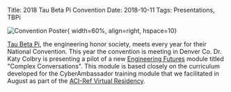 Title: 2018 Tau Beta Pi Convention
Date: 2018-10-11
Tags: Presentations, TBPi

![Convention Poster](https://www.tbp.org/Images/Conventions/2018/ConvLogo18.png){ width=60%, align=right, hspace=10}

[Tau Beta Pi](//www.tbp.org/Images/Logos/NewLogo.jpg), the engineering honor society, meets every year for their National Convention.  This year the convention is meeting in Denver Co.  Dr. Katy Colbry is presenting a pilot of a new [Engineering Futures](https://www.tbp.org/memb/ef.cfm) module titled "Complex Conversations". This module is based closely on the curriculum developed for the CyberAmbassador training module that we facilitated in August as part of the [ACI-Ref Virtual Residency](http://www.oscer.ou.edu/acirefvirtres2018.php).  
